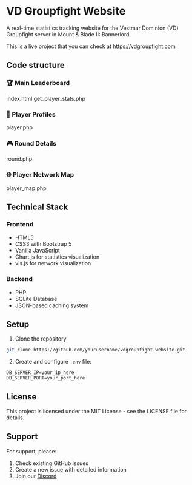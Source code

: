 # VD Groupfight Website

A real-time statistics tracking website for the Vestmar Dominion (VD) Groupfight server in Mount & Blade II: Bannerlord.

This is a live project that you can check at https://vdgroupfight.com

## Code structure

### 🏆 Main Leaderboard
index.html
get_player_stats.php

### 👤 Player Profiles
player.php

### 🎮 Round Details
round.php

### 🌐 Player Network Map
player_map.php

## Technical Stack

### Frontend
- HTML5
- CSS3 with Bootstrap 5
- Vanilla JavaScript
- Chart.js for statistics visualization
- vis.js for network visualization

### Backend
- PHP
- SQLite Database
- JSON-based caching system

## Setup

1. Clone the repository

```bash
git clone https://github.com/yourusername/vdgroupfight-website.git
```

2. Create and configure `.env` file:

```env
DB_SERVER_IP=your_ip_here
DB_SERVER_PORT=your_port_here
```

## License

This project is licensed under the MIT License - see the LICENSE file for details.

## Support

For support, please:
1. Check existing GitHub issues
2. Create a new issue with detailed information
3. Join our [Discord](https://discord.gg/R5cK34QFRM)